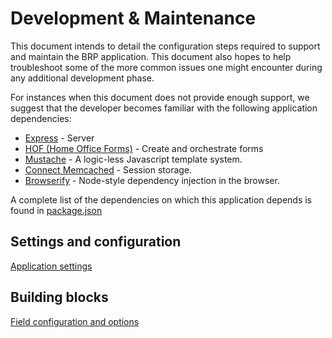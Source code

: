 # Development & Maintenance

This document intends to detail the configuration steps required to support and maintain the BRP application. This document also hopes to help troubleshoot some of the more common issues one might encounter during any additional development phase.

For instances when this document does not provide enough support, we suggest that the developer becomes familiar with the following application dependencies:

- [Express](https://www.npmjs.com/package/express) - Server
- [HOF (Home Office Forms)](https://www.npmjs.com/package/hmpo-form-wizard) - Create and orchestrate forms
- [Mustache](https://www.npmjs.com/package/mustache) - A logic-less Javascript template system.
- [Connect Memcached](https://www.npmjs.com/package/connect-memcached) - Session storage.
- [Browserify](https://www.npmjs.com/package/browserify) - Node-style dependency injection in the browser.

A complete list of the dependencies on which this application depends is found in [package.json](../package.json)

## Settings and configuration

[Application settings](./development/APP_SETTINGS.md)

## Building blocks

[Field configuration and options](./development/FIELDS.md)
